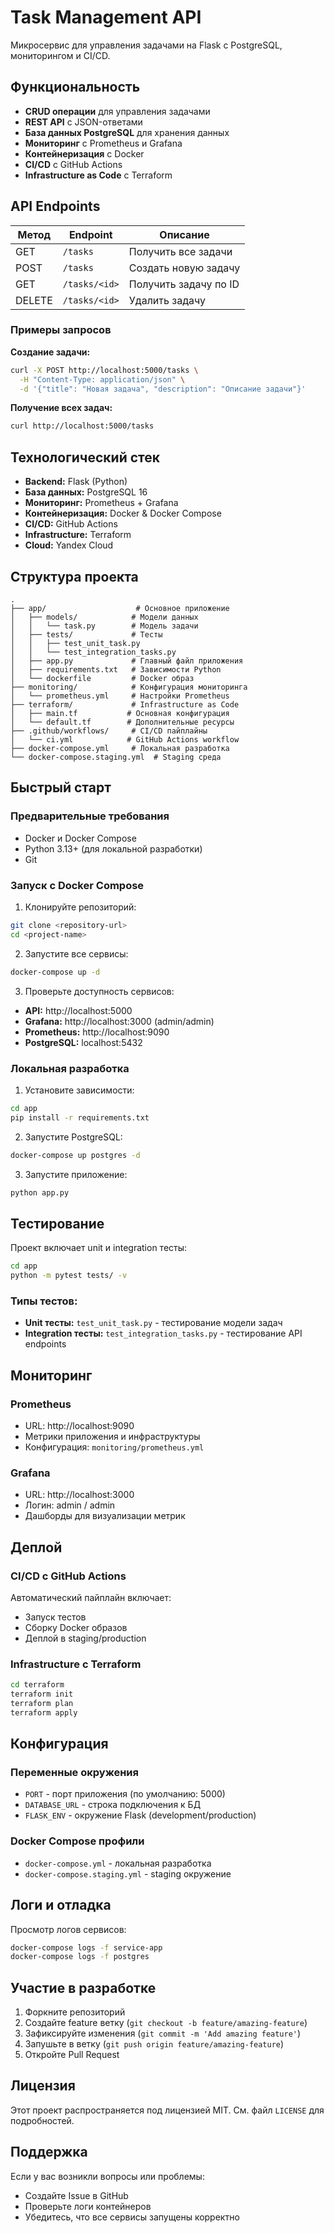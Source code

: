# Task Management API

Микросервис для управления задачами на Flask с PostgreSQL, мониторингом и CI/CD.

##  Функциональность

- **CRUD операции** для управления задачами
- **REST API** с JSON-ответами
- **База данных PostgreSQL** для хранения данных
- **Мониторинг** с Prometheus и Grafana
- **Контейнеризация** с Docker
- **CI/CD** с GitHub Actions
- **Infrastructure as Code** с Terraform

##  API Endpoints

| Метод | Endpoint | Описание |
|-------|----------|----------|
| GET | `/tasks` | Получить все задачи |
| POST | `/tasks` | Создать новую задачу |
| GET | `/tasks/<id>` | Получить задачу по ID |
| DELETE | `/tasks/<id>` | Удалить задачу |

### Примеры запросов

**Создание задачи:**
```bash
curl -X POST http://localhost:5000/tasks \
  -H "Content-Type: application/json" \
  -d '{"title": "Новая задача", "description": "Описание задачи"}'
```

**Получение всех задач:**
```bash
curl http://localhost:5000/tasks
```

##  Технологический стек

- **Backend:** Flask (Python)
- **База данных:** PostgreSQL 16
- **Мониторинг:** Prometheus + Grafana
- **Контейнеризация:** Docker & Docker Compose
- **CI/CD:** GitHub Actions
- **Infrastructure:** Terraform
- **Cloud:** Yandex Cloud

##  Структура проекта

```
.
├── app/                    # Основное приложение
│   ├── models/            # Модели данных
│   │   └── task.py        # Модель задачи
│   ├── tests/             # Тесты
│   │   ├── test_unit_task.py
│   │   └── test_integration_tasks.py
│   ├── app.py             # Главный файл приложения
│   ├── requirements.txt   # Зависимости Python
│   └── dockerfile         # Docker образ
├── monitoring/            # Конфигурация мониторинга
│   └── prometheus.yml     # Настройки Prometheus
├── terraform/             # Infrastructure as Code
│   ├── main.tf           # Основная конфигурация
│   └── default.tf        # Дополнительные ресурсы
├── .github/workflows/     # CI/CD пайплайны
│   └── ci.yml            # GitHub Actions workflow
├── docker-compose.yml     # Локальная разработка
└── docker-compose.staging.yml  # Staging среда
```

##  Быстрый старт

### Предварительные требования
- Docker и Docker Compose
- Python 3.13+ (для локальной разработки)
- Git

### Запуск с Docker Compose

1. Клонируйте репозиторий:
```bash
git clone <repository-url>
cd <project-name>
```

2. Запустите все сервисы:
```bash
docker-compose up -d
```

3. Проверьте доступность сервисов:
- **API:** http://localhost:5000
- **Grafana:** http://localhost:3000 (admin/admin)
- **Prometheus:** http://localhost:9090
- **PostgreSQL:** localhost:5432

### Локальная разработка

1. Установите зависимости:
```bash
cd app
pip install -r requirements.txt
```

2. Запустите PostgreSQL:
```bash
docker-compose up postgres -d
```

3. Запустите приложение:
```bash
python app.py
```

##  Тестирование

Проект включает unit и integration тесты:

```bash
cd app
python -m pytest tests/ -v
```

### Типы тестов:
- **Unit тесты:** `test_unit_task.py` - тестирование модели задач
- **Integration тесты:** `test_integration_tasks.py` - тестирование API endpoints

##  Мониторинг

### Prometheus
- URL: http://localhost:9090
- Метрики приложения и инфраструктуры
- Конфигурация: `monitoring/prometheus.yml`

### Grafana
- URL: http://localhost:3000
- Логин: admin / admin
- Дашборды для визуализации метрик

##  Деплой

### CI/CD с GitHub Actions
Автоматический пайплайн включает:
- Запуск тестов
- Сборку Docker образов
- Деплой в staging/production

### Infrastructure с Terraform
```bash
cd terraform
terraform init
terraform plan
terraform apply
```

##  Конфигурация

### Переменные окружения
- `PORT` - порт приложения (по умолчанию: 5000)
- `DATABASE_URL` - строка подключения к БД
- `FLASK_ENV` - окружение Flask (development/production)

### Docker Compose профили
- `docker-compose.yml` - локальная разработка
- `docker-compose.staging.yml` - staging окружение

##  Логи и отладка

Просмотр логов сервисов:
```bash
docker-compose logs -f service-app
docker-compose logs -f postgres
```

##  Участие в разработке

1. Форкните репозиторий
2. Создайте feature ветку (`git checkout -b feature/amazing-feature`)
3. Зафиксируйте изменения (`git commit -m 'Add amazing feature'`)
4. Запушьте в ветку (`git push origin feature/amazing-feature`)
5. Откройте Pull Request

##  Лицензия

Этот проект распространяется под лицензией MIT. См. файл `LICENSE` для подробностей.

##  Поддержка

Если у вас возникли вопросы или проблемы:
- Создайте Issue в GitHub
- Проверьте логи контейнеров
- Убедитесь, что все сервисы запущены корректно